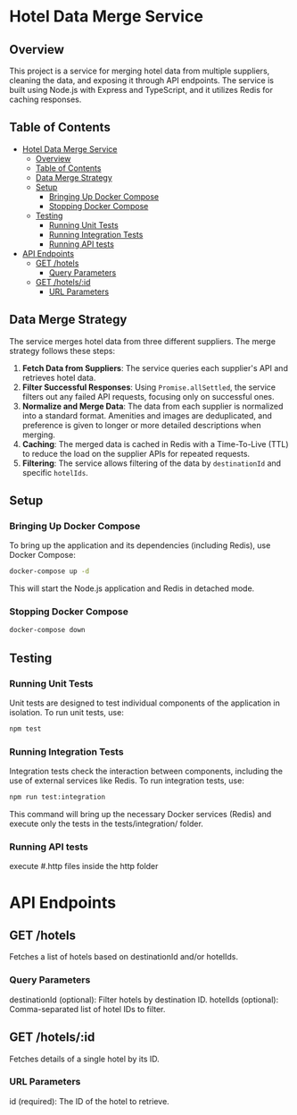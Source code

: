 # Hotel Data Merge Service

## Overview

This project is a service for merging hotel data from multiple suppliers, cleaning the data, and exposing it through API endpoints. The service is built using Node.js with Express and TypeScript, and it utilizes Redis for caching responses.

## Table of Contents

- [Hotel Data Merge Service](#hotel-data-merge-service)
  - [Overview](#overview)
  - [Table of Contents](#table-of-contents)
  - [Data Merge Strategy](#data-merge-strategy)
  - [Setup](#setup)
    - [Bringing Up Docker Compose](#bringing-up-docker-compose)
    - [Stopping Docker Compose](#stopping-docker-compose)
  - [Testing](#testing)
    - [Running Unit Tests](#running-unit-tests)
    - [Running Integration Tests](#running-integration-tests)
    - [Running API tests](#running-api-tests)
- [API Endpoints](#api-endpoints)
  - [GET /hotels](#get-hotels)
    - [Query Parameters](#query-parameters)
  - [GET /hotels/:id](#get-hotelsid)
    - [URL Parameters](#url-parameters)

## Data Merge Strategy

The service merges hotel data from three different suppliers. The merge strategy follows these steps:

1. **Fetch Data from Suppliers**: The service queries each supplier's API and retrieves hotel data.
2. **Filter Successful Responses**: Using `Promise.allSettled`, the service filters out any failed API requests, focusing only on successful ones.
3. **Normalize and Merge Data**: The data from each supplier is normalized into a standard format. Amenities and images are deduplicated, and preference is given to longer or more detailed descriptions when merging.
4. **Caching**: The merged data is cached in Redis with a Time-To-Live (TTL) to reduce the load on the supplier APIs for repeated requests.
5. **Filtering**: The service allows filtering of the data by `destinationId` and specific `hotelIds`.

## Setup

### Bringing Up Docker Compose

To bring up the application and its dependencies (including Redis), use Docker Compose:

```bash
docker-compose up -d
```

This will start the Node.js application and Redis in detached mode.

### Stopping Docker Compose

```bash
docker-compose down
```

## Testing
### Running Unit Tests
Unit tests are designed to test individual components of the application in isolation. To run unit tests, use:

```bash
npm test
```

### Running Integration Tests
Integration tests check the interaction between components, including the use of external services like Redis. To run integration tests, use:

```bash
npm run test:integration
```
This command will bring up the necessary Docker services (Redis) and execute only the tests in the tests/integration/ folder.

### Running API tests
execute #.http files inside the http folder

# API Endpoints
## GET /hotels
Fetches a list of hotels based on destinationId and/or hotelIds.

### Query Parameters
destinationId (optional): Filter hotels by destination ID.
hotelIds (optional): Comma-separated list of hotel IDs to filter.

## GET /hotels/:id
Fetches details of a single hotel by its ID.

### URL Parameters
id (required): The ID of the hotel to retrieve.
